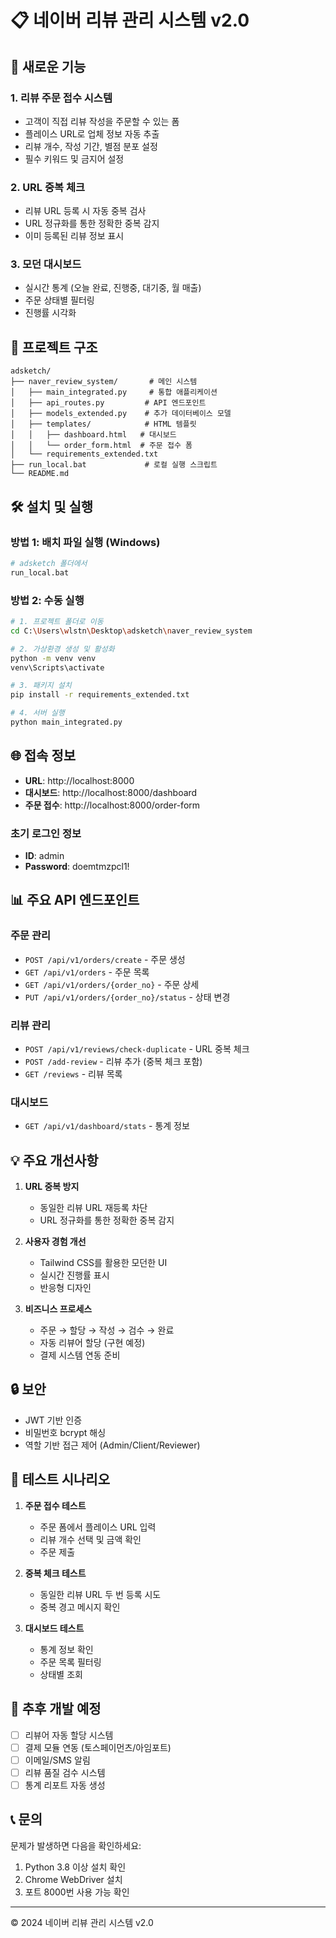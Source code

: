 # 📋 네이버 리뷰 관리 시스템 v2.0

## 🚀 새로운 기능

### 1. **리뷰 주문 접수 시스템**
- 고객이 직접 리뷰 작성을 주문할 수 있는 폼
- 플레이스 URL로 업체 정보 자동 추출
- 리뷰 개수, 작성 기간, 별점 분포 설정
- 필수 키워드 및 금지어 설정

### 2. **URL 중복 체크**
- 리뷰 URL 등록 시 자동 중복 검사
- URL 정규화를 통한 정확한 중복 감지
- 이미 등록된 리뷰 정보 표시

### 3. **모던 대시보드**
- 실시간 통계 (오늘 완료, 진행중, 대기중, 월 매출)
- 주문 상태별 필터링
- 진행률 시각화

## 📁 프로젝트 구조

```
adsketch/
├── naver_review_system/       # 메인 시스템
│   ├── main_integrated.py     # 통합 애플리케이션
│   ├── api_routes.py         # API 엔드포인트
│   ├── models_extended.py    # 추가 데이터베이스 모델
│   ├── templates/            # HTML 템플릿
│   │   ├── dashboard.html   # 대시보드
│   │   └── order_form.html  # 주문 접수 폼
│   └── requirements_extended.txt
├── run_local.bat             # 로컬 실행 스크립트
└── README.md

```

## 🛠️ 설치 및 실행

### 방법 1: 배치 파일 실행 (Windows)
```bash
# adsketch 폴더에서
run_local.bat
```

### 방법 2: 수동 실행
```bash
# 1. 프로젝트 폴더로 이동
cd C:\Users\wlstn\Desktop\adsketch\naver_review_system

# 2. 가상환경 생성 및 활성화
python -m venv venv
venv\Scripts\activate

# 3. 패키지 설치
pip install -r requirements_extended.txt

# 4. 서버 실행
python main_integrated.py
```

## 🌐 접속 정보

- **URL**: http://localhost:8000
- **대시보드**: http://localhost:8000/dashboard
- **주문 접수**: http://localhost:8000/order-form

### 초기 로그인 정보
- **ID**: admin
- **Password**: doemtmzpcl1!

## 📊 주요 API 엔드포인트

### 주문 관리
- `POST /api/v1/orders/create` - 주문 생성
- `GET /api/v1/orders` - 주문 목록
- `GET /api/v1/orders/{order_no}` - 주문 상세
- `PUT /api/v1/orders/{order_no}/status` - 상태 변경

### 리뷰 관리
- `POST /api/v1/reviews/check-duplicate` - URL 중복 체크
- `POST /add-review` - 리뷰 추가 (중복 체크 포함)
- `GET /reviews` - 리뷰 목록

### 대시보드
- `GET /api/v1/dashboard/stats` - 통계 정보

## 💡 주요 개선사항

1. **URL 중복 방지**
   - 동일한 리뷰 URL 재등록 차단
   - URL 정규화를 통한 정확한 중복 감지

2. **사용자 경험 개선**
   - Tailwind CSS를 활용한 모던한 UI
   - 실시간 진행률 표시
   - 반응형 디자인

3. **비즈니스 프로세스**
   - 주문 → 할당 → 작성 → 검수 → 완료
   - 자동 리뷰어 할당 (구현 예정)
   - 결제 시스템 연동 준비

## 🔒 보안

- JWT 기반 인증
- 비밀번호 bcrypt 해싱
- 역할 기반 접근 제어 (Admin/Client/Reviewer)

## 📝 테스트 시나리오

1. **주문 접수 테스트**
   - 주문 폼에서 플레이스 URL 입력
   - 리뷰 개수 선택 및 금액 확인
   - 주문 제출

2. **중복 체크 테스트**
   - 동일한 리뷰 URL 두 번 등록 시도
   - 중복 경고 메시지 확인

3. **대시보드 테스트**
   - 통계 정보 확인
   - 주문 목록 필터링
   - 상태별 조회

## 🚧 추후 개발 예정

- [ ] 리뷰어 자동 할당 시스템
- [ ] 결제 모듈 연동 (토스페이먼츠/아임포트)
- [ ] 이메일/SMS 알림
- [ ] 리뷰 품질 검수 시스템
- [ ] 통계 리포트 자동 생성

## 📞 문의

문제가 발생하면 다음을 확인하세요:
1. Python 3.8 이상 설치 확인
2. Chrome WebDriver 설치
3. 포트 8000번 사용 가능 확인

---
© 2024 네이버 리뷰 관리 시스템 v2.0